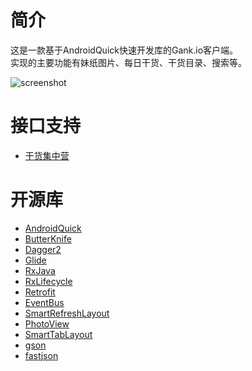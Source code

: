 # 简介
这是一款基于AndroidQuick快速开发库的Gank.io客户端。  
实现的主要功能有妹纸图片、每日干货、干货目录、搜索等。

![screenshot](https://github.com/ddnosh/githubusercontent/blob/master/image/android-quickgank.jpg?raw=true)

#  接口支持
- [干货集中营](http://gank.io)

# 开源库
- [AndroidQuick](https://github.com/ddnosh/AndroidQuick)
- [ButterKnife](https://github.com/JakeWharton/butterknife)
- [Dagger2](https://google.github.io/dagger)
- [Glide](https://github.com/bumptech/glide)
- [RxJava](https://github.com/ReactiveX/RxJava)
- [RxLifecycle](https://github.com/trello/RxLifecycle)
- [Retrofit](https://github.com/square/retrofit)
- [EventBus](https://github.com/greenrobot/EventBus)
- [SmartRefreshLayout](https://github.com/scwang90/SmartRefreshLayout)
- [PhotoView](https://github.com/chrisbanes/PhotoView)
- [SmartTabLayout](https://github.com/ogaclejapan/SmartTabLayout)
- [gson](https://github.com/google/gson)
- [fastjson](https://github.com/alibaba/fastjson)
